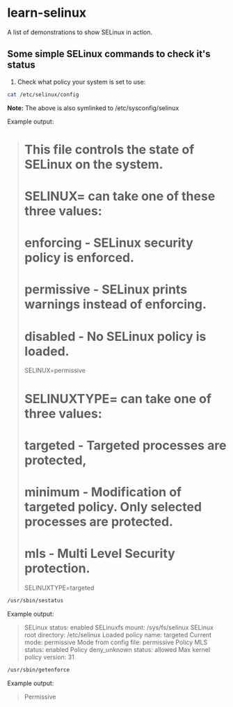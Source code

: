 # learn-selinux

A list of demonstrations to show SELinux in action.

## Some simple SELinux commands to check it's status

1. Check what policy your system is set to use:

```bash
cat /etc/selinux/config
```

**Note:** The above is also symlinked to /etc/sysconfig/selinux

Example output:

> # This file controls the state of SELinux on the system.
> # SELINUX= can take one of these three values:
> #     enforcing - SELinux security policy is enforced.
> #     permissive - SELinux prints warnings instead of enforcing.
> #     disabled - No SELinux policy is loaded.
> SELINUX=permissive
> # SELINUXTYPE= can take one of three values:
> #     targeted - Targeted processes are protected,
> #     minimum - Modification of targeted policy. Only selected processes are protected.
> #     mls - Multi Level Security protection.
> SELINUXTYPE=targeted

```bash
/usr/sbin/sestatus
```

Example output:

> SELinux status:                 enabled
> SELinuxfs mount:                /sys/fs/selinux
> SELinux root directory:         /etc/selinux
> Loaded policy name:             targeted
> Current mode:                   permissive
> Mode from config file:          permissive
> Policy MLS status:              enabled
> Policy deny_unknown status:     allowed
> Max kernel policy version:      31

```bash
/usr/sbin/getenforce
```

Example output:

> Permissive
